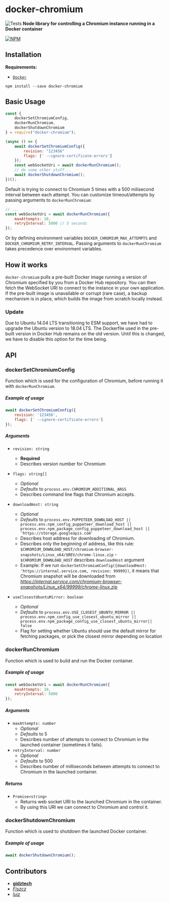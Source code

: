 # docker-chromium

![Tests](https://github.com/gidztech/docker-chromium/workflows/Tests/badge.svg)
**Node library for controlling a Chromium instance running in a Docker container**

[![NPM](https://nodei.co/npm/docker-chromium.png)](https://www.npmjs.com/package/docker-chromium)

## Installation

**Requirements:**

-   [`Docker`](https://docs.docker.com/install/)

```
npm install --save docker-chromium
```

## Basic Usage

```javascript
const {
    dockerSetChromiumConfig,
    dockerRunChromium,
    dockerShutdownChromium
} = require("docker-chromium");

(async () => {
    await dockerSetChromiumConfig({
        revision: "123456"
        flags: [' -–ignore-certificate-errors']
    });
    const webSocketUri = await dockerRunChromium();
    // do some other stuff...
    await dockerShutdownChromium();
})();
```

Default is trying to connect to Chromium 5 times with a 500 milisecond interval between each attempt. You can customize timeout/attempts by passing arguments to `dockerRunChromium`:

```javascript
// ...
const webSocketUri = await dockerRunChromium({
    maxAttempts: 10,
    retryInterval: 5000 // 5 seconds
});
```

Or by defining environment variables `DOCKER_CHROMIUM_MAX_ATTEMPTS` and `DOCKER_CHROMIUM_RETRY_INTERVAL`. Passing arguments to `dockerRunChromium` takes precedence over environment variables.

## How it works

`docker-chromium` pulls a pre-built Docker image running a version of Chromium specified by you from a Docker Hub repository. You can then fetch the WebSocket URI to connect to the instance in your own application. If the pre-built image is unavailable or corrupt (rare case), a backup mechanism is in place, which builds the image from scratch locally instead.

### Update

Due to Ubuntu 14.04 LTS transitioning to ESM support, we have had to upgrade the Ubuntu version to 18.04 LTS. The Dockerfile used in the pre-built version in Docker Hub remains on the old version. Until this is changed, we have to disable this option for the time being.

## API

### dockerSetChromiumConfig

Function which is used for the configuration of Chromium, before running it with `dockerRunChromium`.

##### Example of usage

```javascript
await dockerSetChromiumConfig({
    revision: '123456',
    flags: [' -–ignore-certificate-errors']
});
```

##### Arguments

-   `revision: string`
    -   **Required**
    -   Describes version number for Chromium
-   `flags: string[]`
    -   _Optional_
    -   _Defaults_ to `process.env.CHROMIUM_ADDITIONAL_ARGS`
    -   Describes command line flags that Chromium accepts.
-   `downloadHost: string`

    -   _Optional_
    -   _Defaults_ to `process.env.PUPPETEER_DOWNLOAD_HOST || process.env.npm_config_puppeteer_download_host || process.env.npm_package_config_puppeteer_download_host || 'https://storage.googleapis.com'`
    -   Describes host address for downloading of Chromium.
    -   Describes only the beginning of address, like this rule: `$CHROMIUM_DOWNLOAD_HOST/chromium-browser-snapshots/Linux_x64/$REV/chrome-linux.zip` - `$CHROMIUM_DOWNLOAD_HOST` describes `downloadHost` argument
    -   Example: If we run `dockerSetChromiumConfig({downloadHost: 'https://internal.service.com, revision: 99999})`, it means that Chromium snapshot will be downloaded from _https://internal.service.com/chromium-browser-snapshots/Linux_x64/99999/chrome-linux.zip_

-   `useClosestUbuntuMirror: boolean`
    -   _Optional_
    -   _Defaults_ to `process.env.USE_CLOSEST_UBUNTU_MIRROR || process.env.npm_config_use_closest_ubuntu_mirror || process.env.npm_package_config_use_closest_ubuntu_mirror|| false`
    -   Flag for setting whether Ubuntu should use the default mirror for fetching packages, or pick the closest mirror depending on location

### dockerRunChromium

Function which is used to build and run the Docker container.

##### Example of usage

```javascript
const webSocketUri = await dockerRunChromium({
    maxAttempts: 10,
    retryInterval: 5000
});
```

##### Arguments

-   `maxAttempts: number`
    -   _Optional_
    -   _Defaults_ to 5
    -   Describes number of attempts to connect to Chromium in the launched container (sometimes it fails).
-   `retryInterval: number`
    -   _Optional_
    -   _Defaults_ to 500
    -   Describes number of milliseconds between attempts to connect to Chromium in the launched container.

##### Returns

-   `Promise<string>`
    -   Returns web socket URI to the launched Chromium in the container.
    -   By using this URI we can connect to Chromium and control it.

### dockerShutdownChromium

Function which is used to shutdown the launched Docker container.

##### Example of usage

```javascript
await dockerShutdownChromium();
```

## Contributors

-   [**gidztech**](https://github.com/gidztech)
-   [_Fiszcz_](https://github.com/Fiszcz)
-   [_luiz_](https://github.com/luiz)
